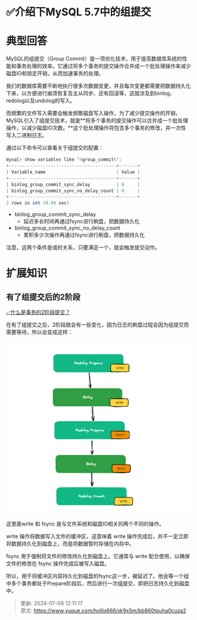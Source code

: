 # ✅介绍下MySQL 5.7中的组提交

# 典型回答


MySQL的组提交（Group Commit）是一项优化技术，用于提高数据库系统的性能和事务处理的效率。它通过将多个事务的提交操作合并成一个批处理操作来减少磁盘IO和锁定开销，从而加速事务的处理。



我们的数据库需要不断地执行很多次数据变更，并且每次变更都需要把数据持久化下来，以方便进行崩溃恢复及主从同步、还有回滚等，这就涉及到binlog、redolog以及undolog的写入。



而频繁的文件写入需要会触发频繁磁盘写入操作，为了减少提交操作的开销，MySQL引入了组提交技术，就是**将多个事务的提交操作可以合并成一个批处理操作，以减少磁盘IO次数。**这个批处理操作将包含多个事务的修改，并一次性写入二进制日志。



通过以下命令可以查看关于组提交的配置：



```java
mysql> show variables like '%group_commit%';                                                                                                                                         
+-----------------------------------------+-------+                                                                                                                                  
| Variable_name                           | Value |                                                                                                                                  
+-----------------------------------------+-------+                                                                                                                                  
| binlog_group_commit_sync_delay          | 0     |                                                                                                                                  
| binlog_group_commit_sync_no_delay_count | 0     |                                                                                                                                  
+-----------------------------------------+-------+                                                                                                                                  
2 rows in set (0.00 sec) 
```



+ binlog_group_commit_sync_delay
    - 延迟多长时间再通过fsync进行刷盘，把数据持久化
+ binlog_group_commit_sync_no_delay_count
    - 累积多少次操作再通过fsync进行刷盘，把数据持久化



注意，这两个条件是或的关系，只要满足一个，就会触发提交动作。





# 扩展知识


## 有了组提交后的2阶段


[✅什么是事务的2阶段提交？](https://www.yuque.com/hollis666/dr9x5m/geuks1bbiwd39h1r)



在有了组提交之后，2阶段就会有一些变化，因为日志的刷盘过程会因为组提交而需要等待，所以会变成这样：



![1692967827189-6aab9276-25ee-4d75-8dea-0506e886387e.png](./img/BSTWdkU7vqRfA891/1692967827189-6aab9276-25ee-4d75-8dea-0506e886387e-640801.png)



这里面write 和 fsync 是与文件系统和磁盘IO相关的两个不同的操作。



write 操作将数据写入文件的缓冲区，这意味着 write 操作完成后，并不一定立即将数据持久化到磁盘上，而是将数据暂时存储在内存中。



fsync 用于强制将文件的修改持久化到磁盘上。它通常与 write 配合使用，以确保文件的修改在 fsync 操作完成后被写入磁盘。



所以，用于将缓冲区内容持久化到磁盘的fsync这一步，被延迟了。他会等一个组中多个事务都处于Prepare阶段后，然后进行一次组提交，即把日志持久化到磁盘中。



> 更新: 2024-07-08 12:11:17  
> 原文: <https://www.yuque.com/hollis666/dr9x5m/bb860tpuha0cuza2>
